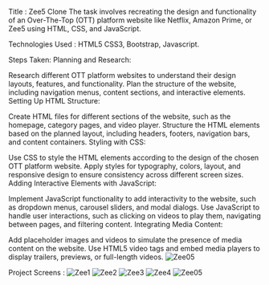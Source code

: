 Title : Zee5 Clone 
The task involves recreating the design and functionality of an Over-The-Top (OTT) platform website like Netflix, Amazon Prime, or Zee5 using HTML, CSS, and JavaScript.

Technologies Used : 
HTML5
CSS3,
Bootstrap,
Javascript.

Steps Taken:
Planning and Research:

Research different OTT platform websites to understand their design layouts, features, and functionality.
Plan the structure of the website, including navigation menus, content sections, and interactive elements.
Setting Up HTML Structure:

Create HTML files for different sections of the website, such as the homepage, category pages, and video player.
Structure the HTML elements based on the planned layout, including headers, footers, navigation bars, and content containers.
Styling with CSS:

Use CSS to style the HTML elements according to the design of the chosen OTT platform website.
Apply styles for typography, colors, layout, and responsive design to ensure consistency across different screen sizes.
Adding Interactive Elements with JavaScript:

Implement JavaScript functionality to add interactivity to the website, such as dropdown menus, carousel sliders, and modal dialogs.
Use JavaScript to handle user interactions, such as clicking on videos to play them, navigating between pages, and filtering content.
Integrating Media Content:

Add placeholder images and videos to simulate the presence of media content on the website.
Use HTML5 video tags and embed media players to display trailers, previews, or full-length videos.
![Zee05](https://github.com/Nikhil2800/Nikhil2800-OTT-Platform-Website-Clone/assets/154686273/b27fac35-0acd-474c-afd6-45802651c855)

Project Screens : 
![Zee1](https://github.com/Nikhil2800/Nikhil2800-OTT-Platform-Website-Clone/assets/154686273/ba8d40b7-e0d4-42a3-bd58-c32321de2dbb)
![Zee2](https://github.com/Nikhil2800/Nikhil2800-OTT-Platform-Website-Clone/assets/154686273/ed0bbcd6-7b8c-48cb-ac9b-e466b481bb6d)
![Zee3](https://github.com/Nikhil2800/Nikhil2800-OTT-Platform-Website-Clone/assets/154686273/1eb736f1-5f7d-48f2-b41a-692759396af1)
![Zee4](https://github.com/Nikhil2800/Nikhil2800-OTT-Platform-Website-Clone/assets/154686273/dab6f4e9-47ac-4217-a87d-fe35596e4e8b)
![Zee05](https://github.com/Nikhil2800/Nikhil2800-OTT-Platform-Website-Clone/assets/154686273/d7595162-dc4b-4f36-9880-d685770fc8bb)

